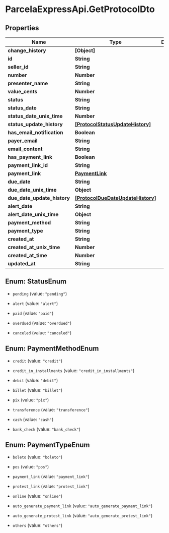 # ParcelaExpressApi.GetProtocolDto

## Properties

Name | Type | Description | Notes
------------ | ------------- | ------------- | -------------
**change_history** | **[Object]** |  | 
**id** | **String** |  | [optional] 
**seller_id** | **String** |  | 
**number** | **Number** |  | 
**presenter_name** | **String** |  | 
**value_cents** | **Number** |  | [optional] 
**status** | **String** |  | 
**status_date** | **String** |  | 
**status_date_unix_time** | **Number** |  | 
**status_update_history** | [**[ProtocolStatusUpdateHistory]**](ProtocolStatusUpdateHistory.md) |  | 
**has_email_notification** | **Boolean** |  | 
**payer_email** | **String** |  | [optional] 
**email_content** | **String** |  | [optional] 
**has_payment_link** | **Boolean** |  | 
**payment_link_id** | **String** |  | [optional] 
**payment_link** | [**PaymentLink**](PaymentLink.md) |  | [optional] 
**due_date** | **String** |  | 
**due_date_unix_time** | **Object** |  | 
**due_date_update_history** | [**[ProtocolDueDateUpdateHistory]**](ProtocolDueDateUpdateHistory.md) |  | 
**alert_date** | **String** |  | [optional] 
**alert_date_unix_time** | **Object** |  | [optional] 
**payment_method** | **String** |  | [optional] 
**payment_type** | **String** |  | 
**created_at** | **String** |  | 
**created_at_unix_time** | **Number** |  | 
**created_at_time** | **Number** |  | 
**updated_at** | **String** |  | [optional] 



## Enum: StatusEnum


* `pending` (value: `"pending"`)

* `alert` (value: `"alert"`)

* `paid` (value: `"paid"`)

* `overdued` (value: `"overdued"`)

* `canceled` (value: `"canceled"`)





## Enum: PaymentMethodEnum


* `credit` (value: `"credit"`)

* `credit_in_installments` (value: `"credit_in_installments"`)

* `debit` (value: `"debit"`)

* `billet` (value: `"billet"`)

* `pix` (value: `"pix"`)

* `transference` (value: `"transference"`)

* `cash` (value: `"cash"`)

* `bank_check` (value: `"bank_check"`)





## Enum: PaymentTypeEnum


* `boleto` (value: `"boleto"`)

* `pos` (value: `"pos"`)

* `payment_link` (value: `"payment_link"`)

* `protest_link` (value: `"protest_link"`)

* `online` (value: `"online"`)

* `auto_generate_payment_link` (value: `"auto_generate_payment_link"`)

* `auto_generate_protest_link` (value: `"auto_generate_protest_link"`)

* `others` (value: `"others"`)




